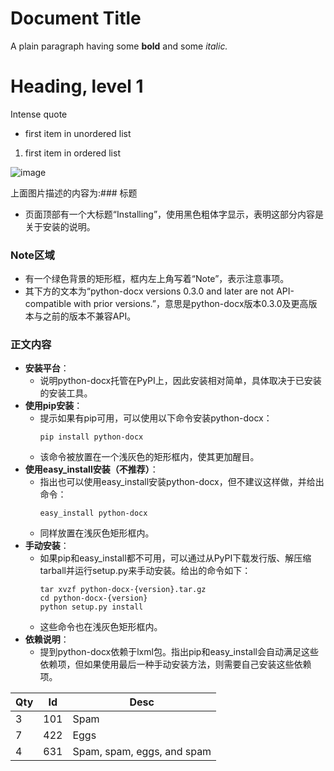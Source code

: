 # Document Title

A plain paragraph having some **bold** and some *italic.*

# Heading, level 1

Intense quote

- first item in unordered list
1. first item in ordered list

![image](https://digital-test-1349658851.cos.ap-beijing.myqcloud.com/image_files/test_tenant/test_document_id/5ed39e9a-b8f8-4130-a8d5-42f1e70bf36a.png)



上面图片描述的内容为:### 标题
- 页面顶部有一个大标题“Installing”，使用黑色粗体字显示，表明这部分内容是关于安装的说明。

### Note区域
- 有一个绿色背景的矩形框，框内左上角写着“Note”，表示注意事项。
- 其下方的文本为“python-docx versions 0.3.0 and later are not API-compatible with prior versions.”，意思是python-docx版本0.3.0及更高版本与之前的版本不兼容API。

### 正文内容
- **安装平台**：
  - 说明python-docx托管在PyPI上，因此安装相对简单，具体取决于已安装的安装工具。
- **使用pip安装**：
  - 提示如果有pip可用，可以使用以下命令安装python-docx：
    ```
    pip install python-docx
    ```
  - 该命令被放置在一个浅灰色的矩形框内，使其更加醒目。
- **使用easy_install安装（不推荐）**：
  - 指出也可以使用easy_install安装python-docx，但不建议这样做，并给出命令：
    ```
    easy_install python-docx
    ```
  - 同样放置在浅灰色矩形框内。
- **手动安装**：
  - 如果pip和easy_install都不可用，可以通过从PyPI下载发行版、解压缩tarball并运行setup.py来手动安装。给出的命令如下：
    ```
    tar xvzf python-docx-{version}.tar.gz
    cd python-docx-{version}
    python setup.py install
    ```
  - 这些命令也在浅灰色矩形框内。
- **依赖说明**：
  - 提到python-docx依赖于lxml包。指出pip和easy_install会自动满足这些依赖项，但如果使用最后一种手动安装方法，则需要自己安装这些依赖项。

| Qty | Id | Desc |
| --- | --- | --- |
| 3 | 101 | Spam |
| 7 | 422 | Eggs |
| 4 | 631 | Spam, spam, eggs, and spam |

